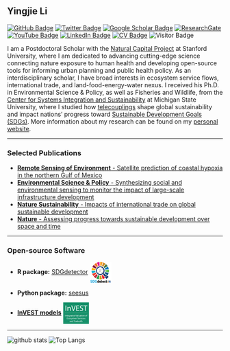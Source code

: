 ## Yingjie Li

[![GitHub Badge](https://img.shields.io/github/followers/Yingjie4Science?style=social)](https://github.com/yingjie4science?tab=followers)
[![Twitter Badge](https://img.shields.io/twitter/follow/Yingjie4Science?style=social)](https://twitter.com/yingjie4science)
[![Google Scholar Badge](https://img.shields.io/badge/Google-Scholar-lightgrey)](https://scholar.google.com/citations?user=uVeP2xAAAAAJ&hl=en)
[![ResearchGate](https://img.shields.io/badge/ResearchGate-my?logoColor=00CCBB&color=00CCBB)](https://www.researchgate.net/profile/Yingjie-Li-7)
[![YouTube Badge](https://img.shields.io/badge/My-YouTube-red)](https://www.youtube.com/@yingjieli)
[![LinkedIn Badge](https://img.shields.io/badge/My-LinkedIn-blue)](https://www.linkedin.com/in/yingjie-li-363924104/)
[![CV Badge](https://img.shields.io/badge/My-CV-critical)](https://docs.google.com/document/d/1foUW__2DxmC6NpGTjmQz7LZtA5B1zb9XPiubqugibWE/edit)
![Visitor Badge](https://visitor-badge.laobi.icu/badge?page_id=yingjie4science.yingjie4science)

I am a Postdoctoral Scholar with the [Natural Capital Project](https://naturalcapitalproject.stanford.edu/) at Stanford University, where I am dedicated to advancing cutting-edge science connecting nature exposure to human health and developing open-source tools for informing urban planning and public health policy. As an interdisciplinary scholar, I have broad interests in ecosystem service flows, international trade, and land-food-energy-water nexus. I received his Ph.D. in Environmental Science & Policy, as well as Fisheries and Wildlife, from the [Center for Systems Integration and Sustainability](https://www.canr.msu.edu/csis/) at Michigan State University, where I studied how [telecouplings](https://telecouplingtoolbox.org/) shape global sustainability and impact nations’ progress toward [Sustainable Development Goals (SDGs)](https://sdgs.un.org/goals). More information about my research can be found on my [personal website](https://yingjieli.netlify.app/).

---

### Selected Publications

<!-- HASHNODE:START -->
- [**Remote Sensing of Environment** - Satellite prediction of coastal hypoxia in the northern Gulf of Mexico](https://doi.org/10.1016/j.rse.2022.113346)
- [**Environmental Science & Policy** - Synthesizing social and environmental sensing to monitor the impact of large-scale infrastructure development](https://doi.org/10.1016/j.envsci.2021.07.020)
- [**Nature Sustainability** - Impacts of international trade on global sustainable development](https://doi.org/10.1038/s41893-020-0572-z)
- [**Nature** - Assessing progress towards sustainable development over space and time](https://doi.org/10.1038/s41586-019-1846-3)
<!-- HASHNODE:END -->

---

### Open-source Software

- **R package:** [SDGdetector](https://github.com/Yingjie4Science/SDGdetector) <img src="./assets/media/icons/SDG_detector.png" align="center" height="50"/>

- **Python package:** [seesus](https://github.com/caimeng2/seesus)

- [**InVEST models**](https://github.com/natcap/invest) <img src="./assets/media/icons/invest-logo-registeredtm_202305_150dpi.png" align="center" height="50"/>

---

![github stats](https://github-readme-stats-sigma-five.vercel.app/api?username=Yingjie4Science&show_icons=true)
![Top Langs](https://github-readme-stats-sigma-five.vercel.app/api/top-langs/?username=Yingjie4Science&langs_count=3&hide=javascript,go,html,css,tex)

<!-- ![Top Langs](https://github-readme-stats.vercel.app/api/top-langs/?username=Yingjie4Science&hide_langs_below=10) -->
